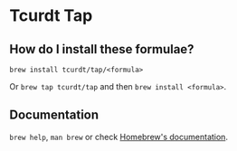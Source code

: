 # Tcurdt Tap

## How do I install these formulae?

`brew install tcurdt/tap/<formula>`

Or `brew tap tcurdt/tap` and then `brew install <formula>`.

## Documentation

`brew help`, `man brew` or check [Homebrew's documentation](https://docs.brew.sh).
